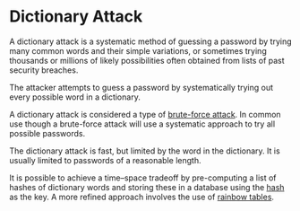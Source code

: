 # Dictionary Attack

A dictionary attack is a systematic method of guessing a password by trying many common words and their simple variations, or sometimes trying thousands or millions of likely possibilities often obtained from lists of past security breaches.

The attacker attempts to guess a password by systematically trying out every possible word in a dictionary.

A dictionary attack is considered a type of [brute-force attack](brute-force-attack.md). In common use though a brute-force attack will use a systematic approach to try all possible passwords. 

The dictionary attack is fast, but limited by the word in the dictionary. It is usually limited to passwords of a reasonable length.

It is possible to achieve a time–space tradeoff by pre-computing a list of hashes of dictionary words and storing these in a database using the [hash](../defences/cryptography/hash-functions.md) as the key. A more refined approach involves the use of [rainbow tables](rainbow-table-attack.md).